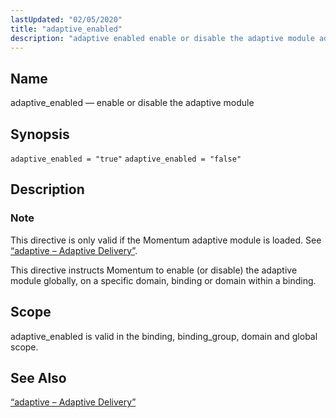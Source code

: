 ```yaml
---
lastUpdated: "02/05/2020"
title: "adaptive_enabled"
description: "adaptive enabled enable or disable the adaptive module adaptive enabled true adaptive enabled false This directive is only valid if the Momentum adaptive module is loaded See Section 71 3 adaptive Adaptive Delivery This directive instructs Momentum to enable or disable the adaptive module globally on a specific domain binding..."
---
```


<a name="conf.ref.adaptive_enabled"></a> 
## Name

adaptive_enabled — enable or disable the adaptive module

## Synopsis

`adaptive_enabled = "true"`
`adaptive_enabled = "false"`

<a name="idp23280960"></a> 
## Description

### Note

This directive is only valid if the Momentum adaptive module is loaded. See [“adaptive – Adaptive Delivery”](/momentum/4/modules/4-adaptive).

This directive instructs Momentum to enable (or disable) the adaptive module globally, on a specific domain, binding or domain within a binding.

<a name="idp23284224"></a> 
## Scope

adaptive_enabled is valid in the binding, binding_group, domain and global scope.

<a name="idp23285984"></a> 
## See Also

[“adaptive – Adaptive Delivery”](/momentum/4/modules/4-adaptive)